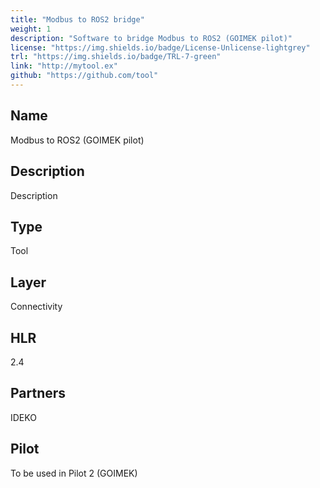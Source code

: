 ```yaml
---
title: "Modbus to ROS2 bridge"
weight: 1
description: "Software to bridge Modbus to ROS2 (GOIMEK pilot)"
license: "https://img.shields.io/badge/License-Unlicense-lightgrey"
trl: "https://img.shields.io/badge/TRL-7-green"
link: "http://mytool.ex"
github: "https://github.com/tool"
---
```


## Name
Modbus to ROS2 (GOIMEK pilot)

## Description
Description

## Type
Tool

## Layer
Connectivity

## HLR
2.4

## Partners
IDEKO

## Pilot
To be used in Pilot 2 (GOIMEK)

